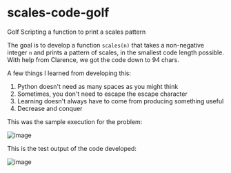 # scales-code-golf
Golf Scripting a function to print a scales pattern

The goal is to develop a function `scales(n)` that takes a non-negative integer `n` and prints a pattern of scales, in the smallest code length possible. With help from Clarence, we got the code down to 94 chars.

A few things I learned from developing this:
1. Python doesn't need as many spaces as you might think
2. Sometimes, you don't need to escape the escape character
3. Learning doesn't always have to come from producing something useful
4. Decrease and conquer

This was the sample execution for the problem:

![image](https://user-images.githubusercontent.com/81917538/143771564-fce35a7a-52d7-4682-8ec6-47cdd3e07f23.png)

This is the test output of the code developed:

![image](https://user-images.githubusercontent.com/81917538/143771620-91db7b08-0612-42c5-8e2e-ff081d8fa9ff.png)
